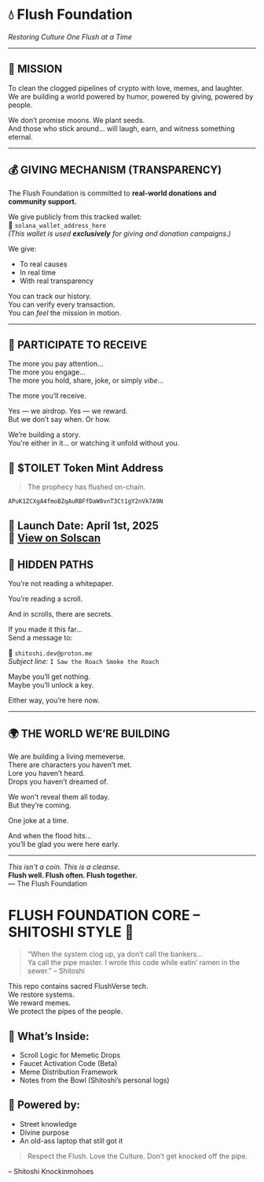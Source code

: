 # 💧 Flush Foundation
*Restoring Culture One Flush at a Time*

---

## 🧻 MISSION

To clean the clogged pipelines of crypto with love, memes, and laughter.
We are building a world powered by humor, powered by giving, powered by people.

We don’t promise moons. We plant seeds.  
And those who stick around… will laugh, earn, and witness something eternal.

---

## 💰 GIVING MECHANISM (TRANSPARENCY)

The Flush Foundation is committed to **real-world donations and community support.**

We give publicly from this tracked wallet:  
🧾 `solana_wallet_address_here`  
*(This wallet is used **exclusively** for giving and donation campaigns.)*

We give:
- To real causes
- In real time
- With real transparency

You can track our history.  
You can verify every transaction.  
You can *feel* the mission in motion.

---

## 🧩 PARTICIPATE TO RECEIVE

The more you pay attention…  
The more you engage…  
The more you hold, share, joke, or simply *vibe*...

The more you’ll receive.

Yes — we airdrop. Yes — we reward.  
But we don’t say when. Or how.

We’re building a story.  
You're either in it… or watching it unfold without you.

## 🚽 $TOILET Token Mint Address

> The prophecy has flushed on-chain.

`APuK1ZCXgA4fmoBZqAuRBFfDaW8vnT3Ct1gY2nVk7A9N`

📅 Launch Date: April 1st, 2025  
🔗 [View on Solscan](https://solscan.io/token/APuK1ZCXgA4fmoBZqAuRBFfDaW8vnT3Ct1gY2nVk7A9N)
---

## 🐣 HIDDEN PATHS

You’re not reading a whitepaper.

You’re reading a scroll.

And in scrolls, there are secrets.

If you made it this far…  
Send a message to:

📧 `shitoshi.dev@proton.me`  
*Subject line:* `I Saw the Roach Smoke the Roach`

Maybe you’ll get nothing.  
Maybe you’ll unlock a key.

Either way, you’re here now.

---

## 🌍 THE WORLD WE’RE BUILDING

We are building a living memeverse.  
There are characters you haven’t met.  
Lore you haven’t heard.  
Drops you haven’t dreamed of.

We won't reveal them all today.  
But they’re coming.

One joke at a time.

And when the flood hits…  
you’ll be glad you were here early.

---

*This isn't a coin. This is a cleanse.*  
**Flush well. Flush often. Flush together.**  
— The Flush Foundation

# FLUSH FOUNDATION CORE – SHITOSHI STYLE 🧻

> “When the system clog up, ya don’t call the bankers...  
> Ya call the pipe master. I wrote this code while eatin’ ramen in the sewer.” – Shitoshi

This repo contains sacred FlushVerse tech.  
We restore systems.  
We reward memes.  
We protect the pipes of the people.

## 📜 What’s Inside:
- Scroll Logic for Memetic Drops  
- Faucet Activation Code (Beta)  
- Meme Distribution Framework  
- Notes from the Bowl (Shitoshi’s personal logs)

## 🧠 Powered by:
- Street knowledge  
- Divine purpose  
- An old-ass laptop that still got it

> Respect the Flush. Love the Culture. Don’t get knocked off the pipe.

– Shitoshi Knockinmohoes
